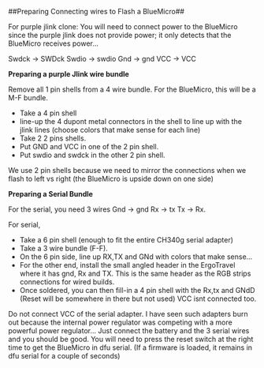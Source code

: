 ##Preparing Connecting wires to Flash a BlueMicro##


For purple jlink clone:
You will need to connect power to the BlueMicro since the purple jlink does not provide power; it only detects that the BlueMicro receives power...

Swdck -> SWDck
Swdio -> swdio
Gnd -> gnd
VCC -> VCC

**Preparing a purple Jlink wire bundle**

Remove all 1 pin shells from a 4 wire bundle.  For the BlueMicro, this will be a M-F bundle.

* Take a 4 pin shell
* line-up the 4 dupont metal connectors in the shell to line up with the jlink lines (choose colors that make sense for each line)
* Take 2 2 pins shells. 
* Put GND and VCC in one of the 2 pin shell. 
* Put swdio and swdck in the other 2 pin shell. 

We use 2 pin shells because we need to mirror the connections when we flash to left vs right (the BlueMicro is upside down on one side)


**Preparing a Serial Bundle**

For the serial, you need 3 wires
Gnd -> gnd
Rx -> tx
Tx -> Rx.

For serial, 
* Take a 6 pin shell (enough to fit the entire CH340g serial adapter) 
* Take a 3 wire bundle (F-F).  
* On the 6 pin side, line up RX,TX and GNd with colors that make sense...
* For the other end, install the small angled header in the ErgoTravel where it has gnd, Rx and TX. This is the same header as the RGB strips connections for wired builds.  
* Once soldered, you can then fill-in a 4 pin shell with the Rx,tx and GNdD (Reset will be somewhere in there but not used) VCC isnt connected too.

Do not connect VCC of the serial adapter. I have seen such adapters burn out because the internal power regulator was competing with a more powerful power regulator... Just connect the battery and the 3 serial wires and you should be good.  You will need to press the reset switch at the right time to get the BlueMicro in dfu serial. (If a firmware is loaded, it remains in dfu serial for a couple of seconds)


